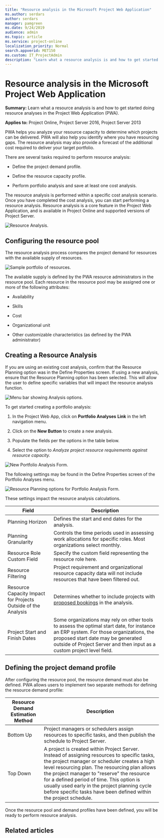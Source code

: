 ```yaml
---
title: "Resource analysis in the Microsoft Project Web Application"
ms.author: serdars
author: serdars
manager: pamgreen
ms.date: 9/24/2019
audience: admin
ms.topic: article
ms.service: project-online
localization_priority: Normal
search.appverid: MET150
ms.custom: IT_ProjectAdmin
description: "Learn what a resource analysis is and how to get started doing resource analyses in the Project Web Application (PWA)."
---
```


# Resource analysis in the Microsoft Project Web Application

**Summary:** Learn what a resource analysis is and how to get started doing resource analyses in the Project Web Application (PWA).

**Applies to:** Project Online, Project Server 2016, Project Server 2013

PWA helps you analyze your resource capacity to determine which projects can be delivered. PWA will also help you identify where you have resourcing gaps. The resource analysis may also provide a forecast of the additional cost required to deliver your target portfolio.

There are several tasks required to perform resource analysis:

- Define the project demand profile.

- Define the resource capacity profile.

- Perform portfolio analysis and save at least one cost analysis.

The resource analysis is performed within a specific cost analysis scenario. Once you have completed the cost analysis, you can start performing a resource analysis. Resource analysis is a core feature in the Project Web Application, and is available in Project Online and supported versions of Project Server.

![Resource Analysis.](media/05-image1.png)

## Configuring the resource pool

The resource analysis process compares the project demand for resources with the available supply of resources.

![Sample portfolio of resources.](media/01-image3.png)

The available supply is defined by the PWA resource administrators in the resource pool. Each resource in the resource pool may be assigned one or more of the following attributes:

- Availability

- Skills

- Cost

- Organizational unit

- Other customizable characteristics (as defined by the PWA administrator)

## Creating a Resource Analysis

If you are using an existing cost analysis, confirm that the Resource Planning option was in the Define Properties screen. If using a new analysis, ensure that the Resource Planning option has been selected. This will allow the user to define specific variables that will impact the resource analysis function.

![Menu bar showing Analysis options.](media/04-image2.png)

To get started creating a portfolio analysis:

1. In the Project Web App, click on **Portfolio Analyses** **Link** in the left navigation menu.

2. Click on the **New Button** to create a new analysis.

3. Populate the fields per the options in the table below.

4. Select the option to *Analyze project resource requirements against resource capacity.*

![New Portfolio Analysis Form.](media/04-image3.png)

The following settings may be found in the Define Properties screen of the Portfolio Analyses menu.

![Resource Planning options for Portfolio Analysis Form.](media/04-image4.png)

These settings impact the resource analysis calculations.

| Field                                                         | Description                                                                                                                                                                                                                                          |
| ------------------------------------------------------------- | ---------------------------------------------------------------------------------------------------------------------------------------------------------------------------------------------------------------------------------------------------- |
| Planning Horizon                                              | Defines the start and end dates for the analysis.                                                                                                                                                                                                    |
| Planning Granularity                                          | Controls the time periods used in assessing work allocations for specific roles. Most organizations select monthly.                                                                                                                                  |
| Resource Role Custom Field                                    | Specify the custom field representing the resource role here.                                                                                                                                                                                        |
| Resource Filtering                                            | Project requirement and organizational resource capacity data will not include resources that have been filtered out.                                                                                                                                |
| Resource Capacity Impact for Projects Outside of the Analysis | Determines whether to include projects with [proposed bookings](establishing-the-demand-project-demand-profile.md#booking-type) in the analysis.                                                                                                                                                                       |
| Project Start and Finish Dates                                | Some organizations may rely on other tools to assess the optimal start date, for instance an ERP system. For those organizations, the proposed start date may be generated outside of Project Server and then input as a custom project level field. |

## Defining the project demand profile

After configuring the resource pool, the resource demand must also be defined. PWA allows users to implement two separate methods for defining the resource demand profile:

| Resource Demand Estimation Method | Description                                                                                                                                                                                                                                                                                                                                                                                                      |
| --------------------------------- | ---------------------------------------------------------------------------------------------------------------------------------------------------------------------------------------------------------------------------------------------------------------------------------------------------------------------------------------------------------------------------------------------------------------- |
| Bottom Up                         | Project managers or schedulers assign resources to specific tasks, and then publish the schedule to Project Server.                                                                                                                                                                                                                                                                                              |
| Top Down                          | A project is created within Project Server. Instead of assigning resources to specific tasks, the project manager or scheduler creates a high level resourcing plan. The resourcing plan allows the project manager to "reserve" the resource for a defined period of time. This option is usually used early in the project planning cycle before specific tasks have been defined within the project schedule. |

Once the resource pool and demand profiles have been defined, you will be ready to perform resource analysis.

## Related articles
